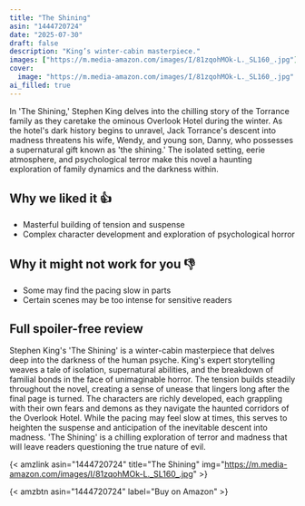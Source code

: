 ```yaml
---
title: "The Shining"
asin: "1444720724"
date: "2025-07-30"
draft: false
description: "King’s winter-cabin masterpiece."
images: ["https://m.media-amazon.com/images/I/81zqohMOk-L._SL160_.jpg"]
cover:
  image: "https://m.media-amazon.com/images/I/81zqohMOk-L._SL160_.jpg"
ai_filled: true
---
```


In 'The Shining,' Stephen King delves into the chilling story of the Torrance
family as they caretake the ominous Overlook Hotel during the winter. As the
hotel's dark history begins to unravel, Jack Torrance's descent into madness
threatens his wife, Wendy, and young son, Danny, who possesses a supernatural
gift known as 'the shining.' The isolated setting, eerie atmosphere, and
psychological terror make this novel a haunting exploration of family dynamics
and the darkness within.

## Why we liked it 👍
- Masterful building of tension and suspense
- Complex character development and exploration of psychological horror

## Why it might not work for you 👎
- Some may find the pacing slow in parts
- Certain scenes may be too intense for sensitive readers

## Full spoiler-free review
Stephen King's 'The Shining' is a winter-cabin masterpiece that delves deep into
the darkness of the human psyche. King's expert storytelling weaves a tale of
isolation, supernatural abilities, and the breakdown of familial bonds in the
face of unimaginable horror. The tension builds steadily throughout the novel,
creating a sense of unease that lingers long after the final page is turned. The
characters are richly developed, each grappling with their own fears and demons
as they navigate the haunted corridors of the Overlook Hotel. While the pacing
may feel slow at times, this serves to heighten the suspense and anticipation of
the inevitable descent into madness. 'The Shining' is a chilling exploration of
terror and madness that will leave readers questioning the true nature of evil.

{< amzlink asin="1444720724" title="The Shining" img="https://m.media-amazon.com/images/I/81zqohMOk-L._SL160_.jpg" >}

{< amzbtn asin="1444720724" label="Buy on Amazon" >}

